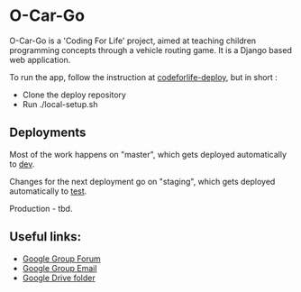 # O-Car-Go

O-Car-Go is a 'Coding For Life' project, aimed at teaching children programming concepts through a vehicle routing game. It is a Django based web application.

To run the app, follow the instruction at [codeforlife-deploy](http://github.com/ocadotechnology/codeforlife-deploy/), but in short :
- Clone the deploy repository
- Run ./local-setup.sh

## Deployments

Most of the work happens on "master", which gets deployed automatically to [dev](https://dev-dot-decent-digit-629.appspot.com/).

Changes for the next deployment go on "staging", which gets deployed automatically to [test](https://testing-dot-decent-digit-629.appspot.com).

Production - tbd.

## Useful links:
- [Google Group Forum](https://groups.google.com/a/ocado.com/forum/#!forum/coding-for-life-dev-xd)
- [Google Group Email](mailto:coding-for-life-dev-xd@ocado.com)
- [Google Drive folder](https://drive.google.com/a/ocado.com/folderview?id=0BydFxJnM7i7yRUlfUkFJV1R4bU0&usp=sharing)
